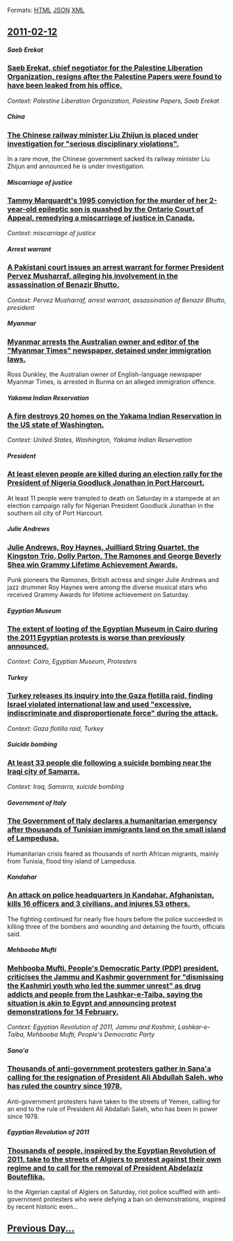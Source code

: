 
Formats: [HTML](2011/02/12/index.html)  [JSON](2011/02/12/index.json)  [XML](2011/02/12/index.xml)  

## [2011-02-12](/news/2011/02/12/index.md)

##### Saeb Erekat
### [Saeb Erekat, chief negotiator for the Palestine Liberation Organization, resigns after the Palestine Papers were found to have been leaked from his office. ](/news/2011/02/12/saeb-erekat-chief-negotiator-for-the-palestine-liberation-organization-resigns-after-the-palestine-papers-were-found-to-have-been-leaked-f.md)
_Context: Palestine Liberation Organization, Palestine Papers, Saeb Erekat_

##### China
### [The Chinese railway minister Liu Zhijun is placed under investigation for "serious disciplinary violations". ](/news/2011/02/12/the-chinese-railway-minister-liu-zhijun-is-placed-under-investigation-for-serious-disciplinary-violations.md)
In a rare move, the Chinese government sacked its railway minister Liu Zhijun and announced he is under investigation.

##### Miscarriage of justice
### [Tammy Marquardt's 1995 conviction for the murder of her 2-year-old epileptic son is quashed by the Ontario Court of Appeal, remedying a miscarriage of justice in Canada. ](/news/2011/02/12/tammy-marquardt-s-1995-conviction-for-the-murder-of-her-2-year-old-epileptic-son-is-quashed-by-the-ontario-court-of-appeal-remedying-a-misc.md)
_Context: miscarriage of justice_

##### Arrest warrant
### [A Pakistani court issues an arrest warrant for former President Pervez Musharraf, alleging his involvement in the assassination of Benazir Bhutto. ](/news/2011/02/12/a-pakistani-court-issues-an-arrest-warrant-for-former-president-pervez-musharraf-alleging-his-involvement-in-the-assassination-of-benazir-b.md)
_Context: Pervez Musharraf, arrest warrant, assassination of Benazir Bhutto, president_

##### Myanmar
### [Myanmar arrests the Australian owner and editor of the "Myanmar Times" newspaper, detained under immigration laws. ](/news/2011/02/12/myanmar-arrests-the-australian-owner-and-editor-of-the-myanmar-times-newspaper-detained-under-immigration-laws.md)
Ross Dunkley, the Australian owner of English-language newspaper Myanmar Times, is arrested in Burma on an alleged immigration offence.

##### Yakama Indian Reservation
### [A fire destroys 20 homes on the Yakama Indian Reservation in the US state of Washington. ](/news/2011/02/12/a-fire-destroys-20-homes-on-the-yakama-indian-reservation-in-the-us-state-of-washington.md)
_Context: United States, Washington, Yakama Indian Reservation_

##### President
### [At least eleven people are killed during an election rally for the President of Nigeria Goodluck Jonathan in Port Harcourt. ](/news/2011/02/12/at-least-eleven-people-are-killed-during-an-election-rally-for-the-president-of-nigeria-goodluck-jonathan-in-port-harcourt.md)
At least 11 people were trampled to death on Saturday in a stampede at an election campaign rally for Nigerian President Goodluck Jonathan in the southern oil city of Port Harcourt.

##### Julie Andrews
### [Julie Andrews, Roy Haynes, Juilliard String Quartet, the Kingston Trio, Dolly Parton, The Ramones and George Beverly Shea win Grammy Lifetime Achievement Awards. ](/news/2011/02/12/julie-andrews-roy-haynes-juilliard-string-quartet-the-kingston-trio-dolly-parton-the-ramones-and-george-beverly-shea-win-grammy-lifetim.md)
Punk pioneers the Ramones, British actress and singer Julie Andrews and jazz drummer Roy Haynes were among the diverse musical stars who received Grammy Awards for lifetime achievement on Saturday.

##### Egyptian Museum
### [The extent of looting of the Egyptian Museum in Cairo during the 2011 Egyptian protests is worse than previously announced. ](/news/2011/02/12/the-extent-of-looting-of-the-egyptian-museum-in-cairo-during-the-2011-egyptian-protests-is-worse-than-previously-announced.md)
_Context: Cairo, Egyptian Museum, Protesters_

##### Turkey
### [Turkey releases its inquiry into the Gaza flotilla raid, finding Israel violated international law and used "excessive, indiscriminate and disproportionate force" during the attack. ](/news/2011/02/12/turkey-releases-its-inquiry-into-the-gaza-flotilla-raid-finding-israel-violated-international-law-and-used-excessive-indiscriminate-and-d.md)
_Context: Gaza flotilla raid, Turkey_

##### Suicide bombing
### [At least 33 people die following a suicide bombing near the Iraqi city of Samarra. ](/news/2011/02/12/at-least-33-people-die-following-a-suicide-bombing-near-the-iraqi-city-of-samarra.md)
_Context: Iraq, Samarra, suicide bombing_

##### Government of Italy
### [The Government of Italy declares a humanitarian emergency after thousands of Tunisian immigrants land on the small island of Lampedusa. ](/news/2011/02/12/the-government-of-italy-declares-a-humanitarian-emergency-after-thousands-of-tunisian-immigrants-land-on-the-small-island-of-lampedusa.md)
Humanitarian crisis feared as thousands of north African migrants, mainly from Tunisia, flood tiny island of Lampedusa.

##### Kandahar
### [An attack on police headquarters in Kandahar, Afghanistan, kills 16 officers and 3 civilians, and injures 53 others.](/news/2011/02/12/an-attack-on-police-headquarters-in-kandahar-afghanistan-kills-16-officers-and-3-civilians-and-injures-53-others.md)
The fighting continued for nearly five hours before the police succeeded in killing three of the bombers and wounding and detaining the fourth, officials said.

##### Mehbooba Mufti
### [Mehbooba Mufti, People's Democratic Party (PDP) president, criticises the Jammu and Kashmir government for "dismissing the Kashmiri youth who led the summer unrest" as drug addicts and people from the Lashkar-e-Taiba, saying the situation is akin to Egypt and announcing protest demonstrations for 14 February. ](/news/2011/02/12/mehbooba-mufti-people-s-democratic-party-pdp-president-criticises-the-jammu-and-kashmir-government-for-dismissing-the-kashmiri-youth-wh.md)
_Context: Egyptian Revolution of 2011, Jammu and Kashmir, Lashkar-e-Taiba, Mehbooba Mufti, People's Democratic Party_

##### Sana'a
### [Thousands of anti-government protesters gather in Sana'a calling for the resignation of President Ali Abdullah Saleh, who has ruled the country since 1978. ](/news/2011/02/12/thousands-of-anti-government-protesters-gather-in-sana-a-calling-for-the-resignation-of-president-ali-abdullah-saleh-who-has-ruled-the-coun.md)
Anti-government protesters have taken to the streets of Yemen, calling for an end to the rule of President Ali Abdallah Saleh, who has been in power since 1978.

##### Egyptian Revolution of 2011
### [Thousands of people, inspired by the Egyptian Revolution of 2011, take to the streets of Algiers to protest against their own regime and to call for the removal of President Abdelaziz Bouteflika. ](/news/2011/02/12/thousands-of-people-inspired-by-the-egyptian-revolution-of-2011-take-to-the-streets-of-algiers-to-protest-against-their-own-regime-and-to.md)
In&#x20;the&#x20;Algerian&#x20;capital&#x20;of&#x20;Algiers&#x20;on&#x20;Saturday,&#x20;riot&#x20;police&#x20;scuffled&#x20;with&#x20;anti-government&#x20;protesters&#x20;who&#x20;were&#x20;defying&#x20;a&#x20;ban&#x20;on&#x20;demonstrations,&#x20;inspired&#x20;by&#x20;recent&#x20;historic&#x20;even...

## [Previous Day...](/news/2011/02/11/index.md)

